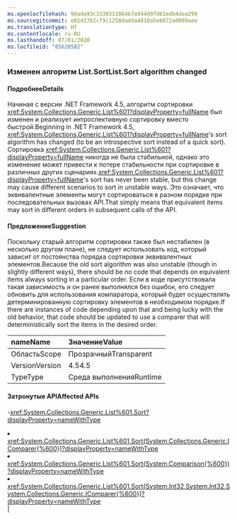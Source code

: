 ```yaml
---
ms.openlocfilehash: 9dada93c3330331064b7a944d97d61edb4dea299
ms.sourcegitcommit: e02d17b2cf9c1258dadda4810a5e6072a0089aee
ms.translationtype: HT
ms.contentlocale: ru-RU
ms.lasthandoff: 07/01/2020
ms.locfileid: "85620582"
---
```

### <a name="listsort-algorithm-changed"></a><span data-ttu-id="586bf-101">Изменен алгоритм List.Sort</span><span class="sxs-lookup"><span data-stu-id="586bf-101">List.Sort algorithm changed</span></span>

#### <a name="details"></a><span data-ttu-id="586bf-102">Подробнее</span><span class="sxs-lookup"><span data-stu-id="586bf-102">Details</span></span>

<span data-ttu-id="586bf-103">Начиная с версии .NET Framework 4.5, алгоритм сортировки <xref:System.Collections.Generic.List%601?displayProperty=fullName> был изменен и реализует интроспективную сортировку вместо быстрой.</span><span class="sxs-lookup"><span data-stu-id="586bf-103">Beginning in .NET Framework 4.5, <xref:System.Collections.Generic.List%601?displayProperty=fullName>'s sort algorithm has changed (to be an introspective sort instead of a quick sort).</span></span> <span data-ttu-id="586bf-104">Сортировка <xref:System.Collections.Generic.List%601?displayProperty=fullName> никогда не была стабильной, однако это изменение может привести к потере стабильности при сортировке в различных других сценариях.</span><span class="sxs-lookup"><span data-stu-id="586bf-104"><xref:System.Collections.Generic.List%601?displayProperty=fullName>'s sort has never been stable, but this change may cause different scenarios to sort in unstable ways.</span></span> <span data-ttu-id="586bf-105">Это означает, что эквивалентные элементы могут сортироваться в разном порядке при последовательных вызовах API.</span><span class="sxs-lookup"><span data-stu-id="586bf-105">That simply means that equivalent items may sort in different orders in subsequent calls of the API.</span></span>

#### <a name="suggestion"></a><span data-ttu-id="586bf-106">Предложение</span><span class="sxs-lookup"><span data-stu-id="586bf-106">Suggestion</span></span>

<span data-ttu-id="586bf-107">Поскольку старый алгоритм сортировки также был нестабилен (в несколько другом плане), не следует использовать код, который зависит от постоянства порядка сортировки эквивалентных элементов.</span><span class="sxs-lookup"><span data-stu-id="586bf-107">Because the old sort algorithm was also unstable (though in slightly different ways), there should be no code that depends on equivalent items always sorting in a particular order.</span></span> <span data-ttu-id="586bf-108">Если в коде присутствовала такая зависимость и он ранее выполнялся без ошибок, его следует обновить для использования компаратора, который будет осуществлять детерминированную сортировку элементов в необходимом порядке.</span><span class="sxs-lookup"><span data-stu-id="586bf-108">If there are instances of code depending upon that and being lucky with the old behavior, that code should be updated to use a comparer that will deterministically sort the items in the desired order.</span></span>

| <span data-ttu-id="586bf-109">name</span><span class="sxs-lookup"><span data-stu-id="586bf-109">Name</span></span>    | <span data-ttu-id="586bf-110">Значение</span><span class="sxs-lookup"><span data-stu-id="586bf-110">Value</span></span>       |
|:--------|:------------|
| <span data-ttu-id="586bf-111">Область</span><span class="sxs-lookup"><span data-stu-id="586bf-111">Scope</span></span>   |<span data-ttu-id="586bf-112">Прозрачный</span><span class="sxs-lookup"><span data-stu-id="586bf-112">Transparent</span></span>|
|<span data-ttu-id="586bf-113">Version</span><span class="sxs-lookup"><span data-stu-id="586bf-113">Version</span></span>|<span data-ttu-id="586bf-114">4.5</span><span class="sxs-lookup"><span data-stu-id="586bf-114">4.5</span></span>|
|<span data-ttu-id="586bf-115">Type</span><span class="sxs-lookup"><span data-stu-id="586bf-115">Type</span></span>|<span data-ttu-id="586bf-116">Среда выполнения</span><span class="sxs-lookup"><span data-stu-id="586bf-116">Runtime</span></span>

#### <a name="affected-apis"></a><span data-ttu-id="586bf-117">Затронутые API</span><span class="sxs-lookup"><span data-stu-id="586bf-117">Affected APIs</span></span>

-<xref:System.Collections.Generic.List%601.Sort?displayProperty=nameWithType></li><li><xref:System.Collections.Generic.List%601.Sort(System.Collections.Generic.IComparer{%600})?displayProperty=nameWithType></li><li><xref:System.Collections.Generic.List%601.Sort(System.Comparison{%600})?displayProperty=nameWithType></li><li><xref:System.Collections.Generic.List%601.Sort(System.Int32,System.Int32,System.Collections.Generic.IComparer{%600})?displayProperty=nameWithType></li></ul>|
